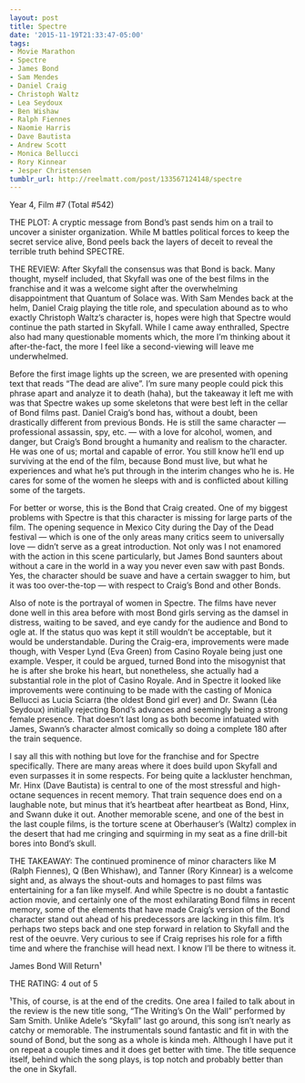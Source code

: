```yaml
---
layout: post
title: Spectre
date: '2015-11-19T21:33:47-05:00'
tags:
- Movie Marathon
- Spectre
- James Bond
- Sam Mendes
- Daniel Craig
- Christoph Waltz
- Lea Seydoux
- Ben Wishaw
- Ralph Fiennes
- Naomie Harris
- Dave Bautista
- Andrew Scott
- Monica Bellucci
- Rory Kinnear
- Jesper Christensen
tumblr_url: http://reelmatt.com/post/133567124148/spectre
---
```

Year 4, Film #7 (Total #542)

THE PLOT: A cryptic message from Bond’s past sends him on a trail to uncover a sinister organization. While M battles political forces to keep the secret service alive, Bond peels back the layers of deceit to reveal the terrible truth behind SPECTRE.

THE REVIEW: After Skyfall the consensus was that Bond is back. Many thought, myself included, that Skyfall was one of the best films in the franchise and it was a welcome sight after the overwhelming disappointment that Quantum of Solace was. With Sam Mendes back at the helm, Daniel Craig playing the title role, and speculation abound as to who exactly Christoph Waltz’s character is, hopes were high that Spectre would continue the path started in Skyfall. While I came away enthralled, Spectre also had many questionable moments which, the more I’m thinking about it after-the-fact, the more I feel like a second-viewing will leave me underwhelmed.

Before the first image lights up the screen, we are presented with opening text that reads “The dead are alive”. I’m sure many people could pick this phrase apart and analyze it to death (haha), but the takeaway it left me with was that Spectre wakes up some skeletons that were best left in the cellar of Bond films past. Daniel Craig’s bond has, without a doubt, been drastically different from previous Bonds. He is still the same character — professional assassin, spy, etc. — with a love for alcohol, women, and danger, but Craig’s Bond brought a humanity and realism to the character. He was one of us; mortal and capable of error. You still know he’ll end up surviving at the end of the film, because Bond must live, but what he experiences and what he’s put through in the interim changes who he is. He cares for some of the women he sleeps with and is conflicted about killing some of the targets.

For better or worse, this is the Bond that Craig created. One of my biggest problems with Spectre is that this character is missing for large parts of the film. The opening sequence in Mexico City during the Day of the Dead festival — which is one of the only areas many critics seem to universally love — didn’t serve as a great introduction. Not only was I not enamored with the action in this scene particularly, but James Bond saunters about without a care in the world in a way you never even saw with past Bonds. Yes, the character should be suave and have a certain swagger to him, but it was too over-the-top — with respect to Craig’s Bond and other Bonds.

Also of note is the portrayal of women in Spectre. The films have never done well in this area before with most Bond girls serving as the damsel in distress, waiting to be saved, and eye candy for the audience and Bond to ogle at. If the status quo was kept it still wouldn’t be acceptable, but it would be understandable. During the Craig-era, improvements were made though, with Vesper Lynd (Eva Green) from Casino Royale being just one example. Vesper, it could be argued, turned Bond into the misogynist that he is after she broke his heart, but nonetheless, she actually had a substantial role in the plot of Casino Royale. And in Spectre it looked like improvements were continuing to be made with the casting of Monica Bellucci as Lucia Sciarra (the oldest Bond girl ever) and Dr. Swann (Léa Seydoux) initially rejecting Bond’s advances and seemingly being a strong female presence. That doesn’t last long as both become infatuated with James, Swann’s character almost comically so doing a complete 180 after the train sequence.

I say all this with nothing but love for the franchise and for Spectre specifically. There are many areas where it does build upon Skyfall and even surpasses it in some respects. For being quite a lackluster henchman, Mr. Hinx (Dave Bautista) is central to one of the most stressful and high-octane sequences in recent memory. That train sequence does end on a laughable note, but minus that it’s heartbeat after heartbeat as Bond, Hinx, and Swann duke it out. Another memorable scene, and one of the best in the last couple films, is the torture scene at Oberhauser’s (Waltz) complex in the desert that had me cringing and squirming in my seat as a fine drill-bit bores into Bond’s skull.

THE TAKEAWAY: The continued prominence of minor characters like M (Ralph Fiennes), Q (Ben Whishaw), and Tanner (Rory Kinnear) is a welcome sight and, as always the shout-outs and homages to past films was entertaining for a fan like myself. And while Spectre is no doubt a fantastic action movie, and certainly one of the most exhilarating Bond films in recent memory, some of the elements that have made Craig’s version of the Bond character stand out ahead of his predecessors are lacking in this film. It’s perhaps two steps back and one step forward in relation to Skyfall and the rest of the oeuvre. Very curious to see if Craig reprises his role for a fifth time and where the franchise will head next. I know I’ll be there to witness it.

James Bond Will Return¹

THE RATING: 4 out of 5

¹This, of course, is at the end of the credits. One area I failed to talk about in the review is the new title song, “The Writing’s On the Wall” performed by Sam Smith. Unlike Adele’s “Skyfall” last go around, this song isn’t nearly as catchy or memorable. The instrumentals sound fantastic and fit in with the sound of Bond, but the song as a whole is kinda meh. Although I have put it on repeat a couple times and it does get better with time. The title sequence itself, behind which the song plays, is top notch and probably better than the one in Skyfall.
